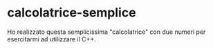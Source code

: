 # calcolatrice-semplice
Ho realizzato questa semplicissima "calcolatrice" con due numeri per esercitarmi ad utilizzare il C++.
